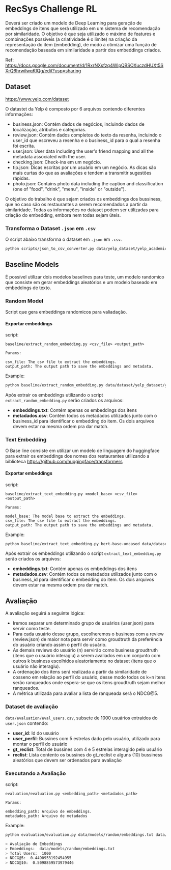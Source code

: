 # RecSys Challenge RL

Deverá ser criado um modelo de Deep Learning para geração de embeddings de itens que será utilizado em um sistema de recomendação por similaridade. O objetivo é que seja utilizado o máximo de features e combinações possíveis (a criatividade é o limite) na criação da representação do item (embedding), de modo a otimizar uma função de recomendação baseada em similaridade a partir dos embeddings criados.

Ref: https://docs.google.com/document/d/1RxrNXsfzq4WlpQBSOXuczdHUXt5SXrQ6hrwilwqKIQg/edit?usp=sharing

## Dataset
https://www.yelp.com/dataset

O datastet da Yelp é composto por 6 arquivos contendo diferentes informações:
* business.json: Contém dados de negócios, incluindo dados de localização, atributos e categorias.
* review.json: Contém dados completos do texto da resenha, incluindo o user_id que escreveu a resenha e o business_id para o qual a resenha foi escrita.
* user.json: User data including the user's friend mapping and all the metadata associated with the user.
* checking.json: Check-ins em um negócio.
* tip.json:  Dicas escritas por um usuário em um negócio. As dicas são mais curtas do que as avaliações e tendem a transmitir sugestões rápidas.
* photo.json: Contains photo data including the caption and classification (one of "food", "drink", "menu", "inside" or "outside").

O objetivo do trabalho é que sejam criados os embeddings dos bussiness, que no caso são os restaurantes a serem recomendados a partir da similaridade. Todas as informações no dataset podem ser utilizadas para criação do embedding, embora nem todas sejam úteis.

### Transforma o Dataset `.json` em `.csv`

O script abaixo transforma o dataset em `.json` em `.csv`.

```bash
python scripts/json_to_csv_converter.py data/yelp_dataset/yelp_academic_dataset_business.json
```

## Baseline Models

É possível utilizar dois modelos baselines para teste, um modelo randomico que consiste em gerar embeddings aleatórios e um modelo baseado em embeddings de texto. 

### Random Model

Script que gera embeddings randomicos para valiadação.

#### Exportar embeddings

script:
```
baseline/extract_random_embedding.py <csv_file> <output_path> 

Params:

csv_file: The csv file to extract the embeddings.
output_path: The output path to save the embeddings and metadata.
```

Example: 
```bash
python baseline/extract_random_embedding.py data/dataset/yelp_dataset/yelp_academic_dataset_business.csv data/models/random
```

Após extrair os embeddings utilizando o script `extract_random_embedding.py` serão criados os arquivos:

- **embeddings.txt**:  Contém apenas os embeddings dos itens
- **metadados.csv**: Contém todos os metadados utilizados junto com o business_id para identificar o embedding do item. Os dois arquivos devem estar na mesma ordem pra dar match.

### Text Embedding

O Base line consiste em utilizar um modelo de linguagem do huggingface para extrair os embeddings dos nomes dos restaurantes utilizando a biblioteca https://github.com/huggingface/transformers


#### Exportar embeddings

script:
```
baseline/extract_text_embedding.py <model_base> <csv_file> <output_path> 

Params:

model_base: The model base to extract the embeddings.
csv_file: The csv file to extract the embeddings.
output_path: The output path to save the embeddings and metadata.
```

Example: 
```bash
python baseline/extract_text_embedding.py bert-base-uncased data/dataset/yelp_dataset/yelp_academic_dataset_business.csv data/output/text_emb
```

Após extrair os embeddings utilizando o script `extract_text_embedding.py` serão criados os arquivos:

- **embeddings.txt**:  Contém apenas os embeddings dos itens
- **metadados.csv**: Contém todos os metadados utilizados junto com o business_id para identificar o embedding do item. Os dois arquivos devem estar na mesma ordem pra dar match.

## Avaliação

A avaliação seguirá a seguinte lógica:

- Iremos separar um determinado grupo de usuários (user.json) para servir como teste.
- Para cada usuário desse grupo, escolheremos o business com a review (review.json) de maior nota para servir como groudtruth da preferência do usuário criando assim o perfil do usuário.
- As demais reviews do usuário (n) servirão como business groudtruth (itens que o usuário interagiu) a serem avaliados em um conjunto com outros k business escolhidos aleatoriamente no dataset (itens que o usuário não interagiu).
- A ordenação dos itens será realizada a partir da similaridade de cosseno em relação ao perfil do usuário, desse modo todos os k+n itens serão ranqueados onde espera-se que os itens groudtruth sejam melhor ranqueados.
- A métrica utilizada para avaliar a lista de ranqueada será o NDCG@5. 

### Dataset de avaliação

`data/evaluation/eval_users.csv`, subsete de 1000 usuários extraidos do `user.json` contendo: 

- **user_id**: Id do usuário
- **user_perfil**: Bussines com 5 estrelas  dado pelo usuário, utilizado para montar o perfil do usuário
- **gt_reclist**: Total de bussines com 4 e 5 estrelas interagido pelo usuário
- **reclist**: Lista contento os bussines do gt_reclist e alguns (10) bussiness aleatórios que devem ser ordenados para avaliação

### Executando a Avaliação

script:
```
evaluation/evaluation.py <embedding_path> <metadados_path>

Params:

embedding_path: Arquivo de embeddings.
metadados_path: Arquivo de metadados
```

Example:

```bash
python evaluation/evaluation.py data/models/random/embeddings.txt data/models/random/metadados.csv

> Avaliação de Embeddings
> Embeddings:  data/models/random/embeddings.txt
> Total Users:  1000
> NDCG@5:  0.4490953192454955
> NDCG@10:  0.5098859573979446
```